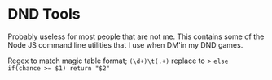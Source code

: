 # DND Tools
Probably useless for most people that are not me. This contains some of the Node JS command line
utilities that I use when DM'in my DND games.


Regex to match magic table format;
`(\d+)\t(.+)` replace to > `else if(chance >= $1) return "$2" `